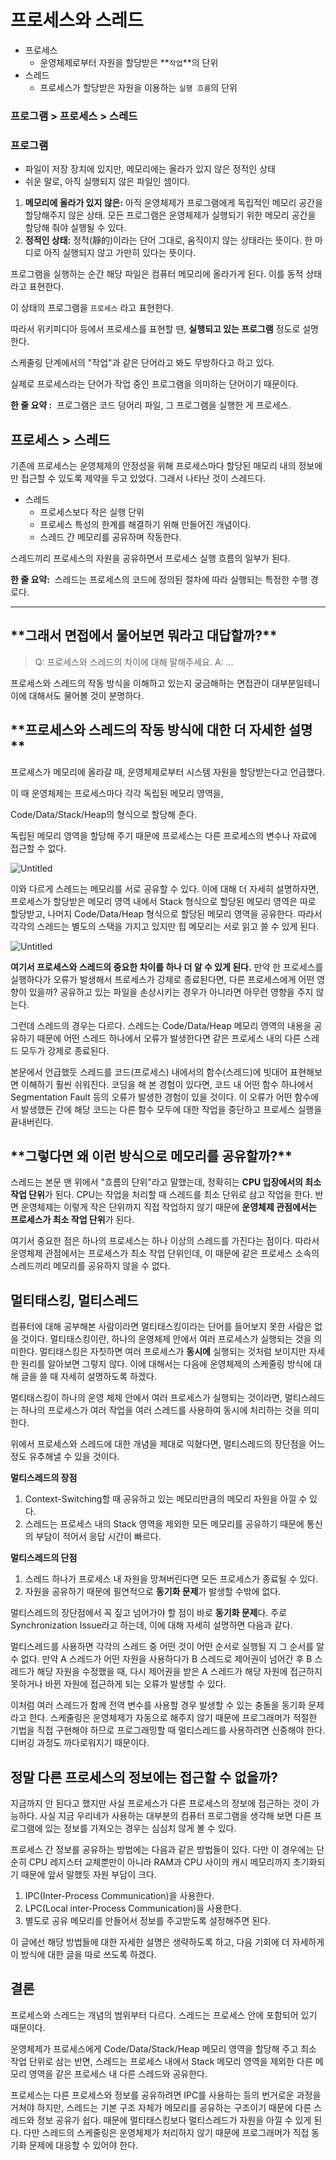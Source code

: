 # 프로세스와 스레드

- 프로세스
  - 운영체제로부터 자원을 할당받은 **`작업`**의 단위
- 스레드
  - 프로세스가 할당받은 자원을 이용하는 `실행 흐름`의 단위

### 프로그램 > 프로세스 > 스레드

### 프로그램

- 파일이 저장 장치에 있지만, 메모리에는 올라가 있지 않은 정적인 상태
- 쉬운 말로, 아직 실행되지 않은 파일인 셈이다.

1. **메모리에 올라가 있지 않은:** 아직 운영체제가 프로그램에게 독립적인 메모리 공간을 할당해주지 않은 상태.
   모든 프로그램은 운영체제가 실행되기 위한 메모리 공간을 할당해 줘야 실행될 수 있다.
2. **정적인 상태:** 정적(靜的)이라는 단어 그대로, 움직이지 않는 상태라는 뜻이다.
   한 마디로 아직 실행되지 않고 가만히 있다는 뜻이다.

프로그램을 실행하는 순간 해당 파일은 컴퓨터 메모리에 올라가게 된다. 이를 동적 상태라고 표현한다.

이 상태의 프로그램을 `프로세스` 라고 표현한다.

따라서 위키피디아 등에서 프로세스를 표현할 땐, **실행되고 있는 프로그램** 정도로 설명한다.

스케줄링 단계에서의 "작업"과 같은 단어라고 봐도 무방하다고 하고 있다.

실제로 프로세스라는 단어가 작업 중인 프로그램을 의미하는 단어이기 때문이다.

**한 줄 요약 :** 
프로그램은 코드 덩어리 파일, 그 프로그램을 실행한 게 프로세스.

## 프로세스 > 스레드

기존에 프로세스는 운영체제의 안정성을 위해 프로세스마다 할당된 매모리 내의 정보에만 접근할 수 있도록
제약을 두고 있었다. 그래서 나타난 것이 스레드다.

- 스레드
  - 프로세스보다 작은 실행 단위
  - 프로세스 특성의 한계를 해결하기 위해 만들어진 개념이다.
  - 스레드 간 메모리를 공유하며 작동한다.

스레드끼리 프로세스의 자원을 공유하면서 프로세스 실행 흐름의 일부가 된다.

**한 줄 요약:**
 스레드는 프로세스의 코드에 정의된 절차에 따라 실행되는 특정한 수행 경로다.

---

## \***\*그래서 면접에서 물어보면 뭐라고 대답할까?\*\***

> Q: 프로세스와 스레드의 차이에 대해 말해주세요.
> A: …

프로세스와 스레드의 작동 방식을 이해하고 있는지 궁금해하는 면접관이 대부분일테니
이에 대해서도 물어볼 것이 분명하다.

## \***\*프로세스와 스레드의 작동 방식에 대한 더 자세한 설명\*\***

프로세스가 메모리에 올라갈 때, 운영체제로부터 시스템 자원을 할당받는다고 언급했다.

이 때 운영체제는 프로세스마다 각각 독립된 메모리 영역을,

Code/Data/Stack/Heap의 형식으로 할당해 준다.

독립된 메모리 영역을 할당해 주기 때문에 프로세스는 다른 프로세스의 변수나 자료에 접근할 수 없다.

![Untitled](https://s3-us-west-2.amazonaws.com/secure.notion-static.com/7d3380d3-eae5-447d-9d7f-a12e60f8b9f3/Untitled.png)

이와 다르게 스레드는 메모리를 서로 공유할 수 있다. 이에 대해 더 자세히 설명하자면, 프로세스가 할당받은 메모리 영역 내에서 Stack 형식으로 할당된 메모리 영역은 따로 할당받고, 나머지 Code/Data/Heap 형식으로 할당된 메모리 영역을 공유한다. 따라서 각각의 스레드는 별도의 스택을 가지고 있지만 힙 메모리는 서로 읽고 쓸 수 있게 된다.

![Untitled](https://s3-us-west-2.amazonaws.com/secure.notion-static.com/fe4d1986-69aa-4219-b21d-60b4f315f66d/Untitled.png)

**여기서 프로세스와 스레드의 중요한 차이를 하나 더 알 수 있게 된다.** 만약 한 프로세스를 실행하다가 오류가 발생해서 프로세스가 강제로 종료된다면, 다른 프로세스에게 어떤 영향이 있을까? 공유하고 있는 파일을 손상시키는 경우가 아니라면 아무런 영향을 주지 않는다.

그런데 스레드의 경우는 다르다. 스레드는 Code/Data/Heap 메모리 영역의 내용을 공유하기 때문에 어떤 스레드 하나에서 오류가 발생한다면 같은 프로세스 내의 다른 스레드 모두가 강제로 종료된다.

본문에서 언급했듯 스레드를 코드(프로세스) 내에서의 함수(스레드)에 빗대어 표현해보면 이해하기 훨씬 쉬워진다. 코딩을 해 본 경험이 있다면, 코드 내 어떤 함수 하나에서 Segmentation Fault 등의 오류가 발생한 경험이 있을 것이다. 이 오류가 어떤 함수에서 발생했든 간에 해당 코드는 다른 함수 모두에 대한 작업을 중단하고 프로세스 실행을 끝내버린다.

## \***\*그렇다면 왜 이런 방식으로 메모리를 공유할까?\*\***

스레드는 본문 맨 위에서 "흐름의 단위"라고 말했는데, 정확히는 **CPU 입장에서의 최소 작업 단위**가 된다. CPU는 작업을 처리할 때 스레드를 최소 단위로 삼고 작업을 한다. 반면 운영체제는 이렇게 작은 단위까지 직접 작업하지 않기 때문에 **운영체제 관점에서는 프로세스가 최소 작업 단위**가 된다.

여기서 중요한 점은 하나의 프로세스는 하나 이상의 스레드를 가진다는 점이다. 따라서 운영체제 관점에서는 프로세스가 최소 작업 단위인데, 이 때문에 같은 프로세스 소속의 스레드끼리 메모리를 공유하지 않을 수 없다.

## 멀티태스킹, 멀티스레드

컴퓨터에 대해 공부해본 사람이라면 멀티태스킹이라는 단어를 들어보지 못한 사람은 없을 것이다. 멀티태스킹이란, 하나의 운영체제 안에서 여러 프로세스가 실행되는 것을 의미한다. 멀티태스킹은 자칫하면 여러 프로세스가 **동시에** 실행되는 것처럼 보이지만 자세한 원리를 알아보면 그렇지 않다. 이에 대해서는 다음에 운영체제의 스케줄링 방식에 대해 글을 쓸 때 자세히 설명하도록 하겠다.

멀티태스킹이 하나의 운영 체제 안에서 여러 프로세스가 실행되는 것이라면,
멀티스레드는 하나의 프로세스가 여러 작업을 여러 스레드를 사용하여 동시에 처리하는 것을 의미한다.

위에서 프로세스와 스레드에 대한 개념을 제대로 익혔다면,
멀티스레드의 장단점을 어느 정도 유추해낼 수 있을 것이다.

**멀티스레드의 장점**

1. Context-Switching할 때 공유하고 있는 메모리만큼의 메모리 자원을 아낄 수 있다.
2. 스레드는 프로세스 내의 Stack 영역을 제외한 모든 메모리를 공유하기 때문에
   통신의 부담이 적어서 응답 시간이 빠르다.

**멀티스레드의 단점**

1. 스레드 하나가 프로세스 내 자원을 망쳐버린다면 모든 프로세스가 종료될 수 있다.
2. 자원을 공유하기 때문에 필연적으로 **동기화 문제**가 발생할 수밖에 없다.

멀티스레드의 장단점에서 꼭 짚고 넘어가야 할 점이 바로 **동기화 문제**다.
주로 Synchronization Issue라고 하는데, 이에 대해 자세히 설명하면 다음과 같다.

멀티스레드를 사용하면 각각의 스레드 중 어떤 것이 어떤 순서로 실행될 지 그 순서를 알 수 없다. 만약 A 스레드가 어떤 자원을 사용하다가 B 스레드로 제어권이 넘어간 후 B 스레드가 해당 자원을 수정했을 때, 다시 제어권을 받은 A 스레드가 해당 자원에 접근하지 못하거나 바뀐 자원에 접근하게 되는 오류가 발생할 수 있다.

이처럼 여러 스레드가 함께 전역 변수를 사용할 경우 발생할 수 있는 충돌을 동기화 문제라고 한다. 스케줄링은 운영체제가 자동으로 해주지 않기 때문에 프로그래머가 적절한 기법을 직접 구현해야 하므로 프로그래밍할 때 멀티스레드를 사용하려면 신중해야 한다. 디버깅 과정도 까다로워지기 때문이다.

## **정말 다른 프로세스의 정보에는 접근할 수 없을까?**

지금까지 안 된다고 했지만 사실 프로세스가 다른 프로세스의 정보에 접근하는 것이 가능하다. 사실 지금 우리네가 사용하는 대부분의 컴퓨터 프로그램을 생각해 보면 다른 프로그램에 있는 정보를 가져오는 경우는 심심치 않게 볼 수 있다.

프로세스 간 정보를 공유하는 방법에는 다음과 같은 방법들이 있다. 다만 이 경우에는 단순히 CPU 레지스터 교체뿐만이 아니라 RAM과 CPU 사이의 캐시 메모리까지 초기화되기 때문에 앞서 말했듯 자원 부담이 크다.

1. IPC(Inter-Process Communication)을 사용한다.
2. LPC(Local inter-Process Communication)을 사용한다.
3. 별도로 공유 메모리를 만들어서 정보를 주고받도록 설정해주면 된다.

이 글에선 해당 방법들에 대한 자세한 설명은 생략하도록 하고, 다음 기회에 더 자세하게 이 방식에 대한 글을 따로 쓰도록 하겠다.

## **결론**

프로세스와 스레드는 개념의 범위부터 다르다. 스레드는 프로세스 안에 포함되어 있기 때문이다.

운영체제가 프로세스에게 Code/Data/Stack/Heap 메모리 영역을 할당해 주고 최소 작업 단위로 삼는 반면, 스레드는 프로세스 내에서 Stack 메모리 영역을 제외한 다른 메모리 영역을 같은 프로세스 내 다른 스레드와 공유한다.

프로세스는 다른 프로세스와 정보를 공유하려면 IPC를 사용하는 등의 번거로운 과정을 거쳐야 하지만, 스레드는 기본 구조 자체가 메모리를 공유하는 구조이기 때문에 다른 스레드와 정보 공유가 쉽다. 때문에 멀티태스킹보다 멀티스레드가 자원을 아낄 수 있게 된다. 다만 스레드의 스케줄링은 운영체제가 처리하지 않기 때문에 프로그래머가 직접 동기화 문제에 대응할 수 있어야 한다.
